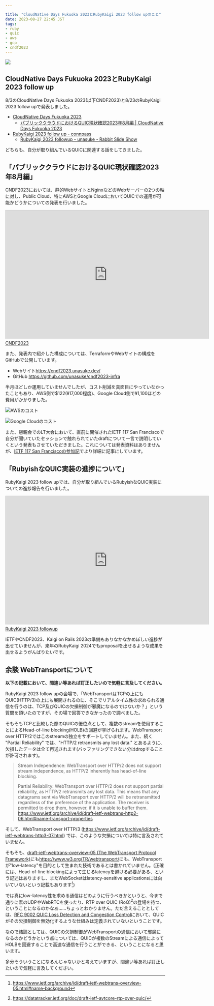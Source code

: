 ```yaml
---

title: "CloudNative Days Fukuoka 2023とRubyKaigi 2023 follow upのこと"
date: 2023-08-27 22:45 JST
tags:
- ruby
- quic
- aws
- gcp
- cndf2023
---
```


![](2023/cndf2023.jpg)

## CloudNative Days Fukuoka 2023とRubyKaigi 2023 follow up
8/3のCloudNative Days Fukuoka 2023(以下CNDF2023)と8/23のRubyKaigi 2023 follow upで発表しました。

* [CloudNative Days Fukuoka 2023](https://event.cloudnativedays.jp/cndf2023)
    * [パブリッククラウドにおけるQUIC現状確認2023年8月編 | CloudNative Days Fukuoka 2023](https://event.cloudnativedays.jp/cndf2023/talks/1890)
* [RubyKaigi 2023 follow up - connpass](https://rhc.connpass.com/event/288535/)
    * [RubyKaigi 2023 followup - unasuke - Rabbit Slide Show](https://slide.rabbit-shocker.org/authors/unasuke/rubykaigi-2023-followup/)

どちらも、自分が取り組んでいるQUICに関連する話をしてきました。

## 「パブリッククラウドにおけるQUIC現状確認2023年8月編」
CNDF2023においては、静的WebサイトとNginxなどのWebサーバーの2つの軸に対し、Public Cloud、特にAWSとGoogle CloudにおいてQUICでの運用が可能かどうかについての発表を行いました。

<iframe src="https://slide.rabbit-shocker.org/authors/unasuke/cndf2023/viewer.html"
        width="640" height="404"
        frameborder="0"
        marginwidth="0"
        marginheight="0"
        scrolling="no"
        style="border: 1px solid #ccc; border-width: 1px 1px 0; box-sizing: content-box; margin-bottom: 5px"
        allowfullscreen> </iframe>
<div style="margin-bottom: 5px">
  <a href="https://slide.rabbit-shocker.org/authors/unasuke/cndf2023/" title="CNDF2023">CNDF2023</a>
</div>

また、発表内で紹介した構成については、TerraformやWebサイトの構成をGitHubで公開しています。

* Webサイト<https://cndf2023.unasuke.dev/>
* GitHub <https://github.com/unasuke/cndf2023-infra>

半月ほどしか運用していませんでしたが、コスト削減を真面目にやっていなかったこともあり、AWS側で$122(&yen;17,000程度)、Google Cloud側で&yen;1,100ほどの費用がかかりました。

![AWSのコスト](2023/cndf2023-aws.png)

![Google Cloudのコスト](2023/cndf2023-gcp.png)

また、懇親会でのLT大会において、直前に開催されたIETF 117 San Franciscoで自分が聞いていたセッションで触れられていたdraftについて一言で説明していくという発表もさせていただきました。これについては発表資料はありませんが、[IETF 117 San Franciscoの参加記](/2023/ietf-117-san-francisco)でより詳細に記事にしています。


## 「RubyishなQUIC実装の進捗について」
RubyKaigi 2023 follow upでは、自分が取り組んでいるRubyishなQUIC実装についての進捗報告を行いました。

<iframe src="https://slide.rabbit-shocker.org/authors/unasuke/rubykaigi-2023-followup/viewer.html"
        width="640" height="404"
        frameborder="0"
        marginwidth="0"
        marginheight="0"
        scrolling="no"
        style="border: 1px solid #ccc; border-width: 1px 1px 0; box-sizing: content-box; margin-bottom: 5px"
        allowfullscreen> </iframe>
<div style="margin-bottom: 5px">
  <a href="https://slide.rabbit-shocker.org/authors/unasuke/rubykaigi-2023-followup/" title="RubyKaigi 2023 followup">RubyKaigi 2023 followup</a>
</div>

IETFやCNDF2023、Kaigi on Rails 2023の準備もありなかなかめぼしい進捗が出せていませんが、来年のRubyKaigi 2024でもproposalを出せるような成果を出せるようがんばりたいです。


## 余談 WebTransportについて
**以下の記載において、間違い等あれば訂正したいので気軽に言及してください。**

RubyKaigi 2023 follow upの会場で、「WebTransportはTCPの上にもQUIC(HTTP/3)の上にも展開されるのに、そこでリアルタイム性の求められる通信を行うのは、TCP及びQUICの欠損制御が邪魔になるのではないか？」という質問を頂いたのですが、その場で回答できなかったので調べました。

そもそもTCPと比較した際のQUICの優位点として、複数のstreamを使用することによるHead-of-line blocking(HOLB)の回避が挙げられます。WebTransport over HTTP/2ではこのstreamの独立をサポートしていません。また、続く "Partial Reliability" では、"HTTP/2 retransmits any lost data." とあるように、欠損したデータは全て再送されます(バッファリングできない分はdropすることが許可されます)。

> Stream Independence:
> WebTransport over HTTP/2 does not support stream independence, as HTTP/2 inherently has head-of-line blocking.
>
> Partial Reliability:
> WebTransport over HTTP/2 does not support partial reliability, as HTTP/2 retransmits any lost data. This means that any datagrams sent via WebTransport over HTTP/2 will be retransmitted regardless of the preference of the application. The receiver is permitted to drop them, however, if it is unable to buffer them.
> <https://www.ietf.org/archive/id/draft-ietf-webtrans-http2-06.html#name-transport-properties>

そして、WebTransport over HTTP/3 (<https://www.ietf.org/archive/id/draft-ietf-webtrans-http3-07.html>) では、このような欠損については特に言及されていません。

そもそも、[draft-ietf-webtrans-overview-05 (The WebTransport Protocol Framework)](https://www.ietf.org/archive/id/draft-ietf-webtrans-overview-05.html)にも<https://www.w3.org/TR/webtransport/>にも、WebTransportが"low-latency"を目的として生まれた技術であるとは書かれていません。(正確には、Head-of-line blockingによって生じるlatencyを避ける必要がある、という記述はありますし、またWebSocketはlatency-sensitive applicationsには向いていないという記載もあります[^webtrans-hol])

[^webtrans-hol]: <https://www.ietf.org/archive/id/draft-ietf-webtrans-overview-05.html#name-background>

では真にlow-latency性を求める通信はどのように行うべきかというと、今まで通りに素のUDPやWebRTCを使ったり、RTP over QUIC (RoQ)[^roq]の登場を待つ、ということになるのかなあ……ちょっとわかりません。ただ言えることとしては、[RFC 9002 QUIC Loss Detection and Congestion Control](https://www.rfc-editor.org/rfc/rfc9002.html)において、QUICがその欠損制御を無効化するような仕組みは定義されていないということです。

[^roq]: <https://datatracker.ietf.org/doc/draft-ietf-avtcore-rtp-over-quic/>

なので結論としては、QUICの欠損制御がWebTransportの通信において邪魔になるのかどうかという点については、QUICが複数のStreamによる通信によってHOLBを回避することで高速な通信を行うことができる、ということになると思います。

多分そういうことになるんじゃないかと考えていますが、間違い等あれば訂正したいので気軽に言及してください。
